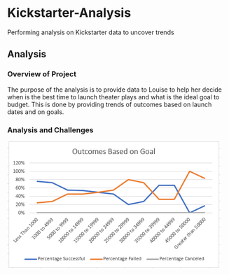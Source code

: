 # Kickstarter-Analysis
Performing analysis on Kickstarter data to uncover trends

## **Analysis**

### **Overview of Project**
The purpose of the analysis is to provide data to Louise to help her decide when is the best time to launch theater plays and what is the ideal goal to budget. This is done by providing trends of outcomes based on launch dates and on goals.

### **Analysis and Challenges**
![](Outcomes_vs_Goals.PNG)
